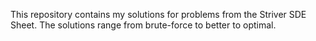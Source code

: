 This repository contains my solutions for problems from the Striver SDE Sheet. The solutions range from brute-force to better to optimal.
